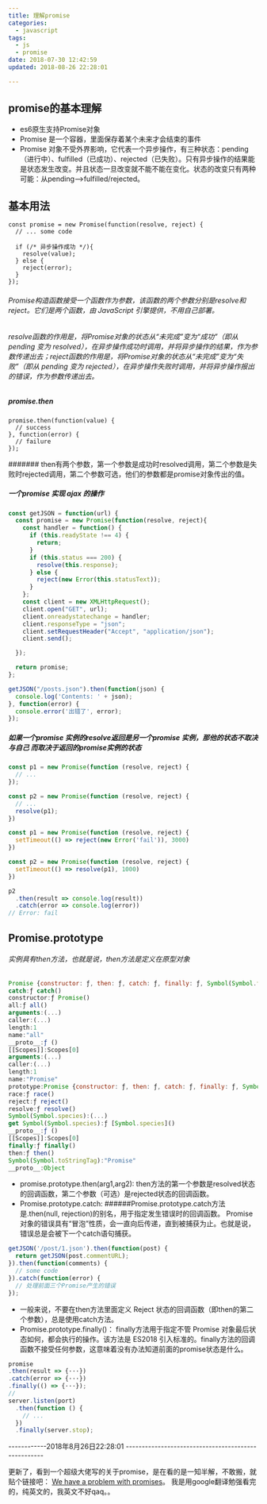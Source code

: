 ```yaml
---
title: 理解promise
categories:
  - javascript
tags:
  - js
  - promise
date: 2018-07-30 12:42:59
updated: 2018-08-26 22:28:01

---
```

## promise的基本理解
- es6原生支持Promise对象
- Promise 是一个容器，里面保存着某个未来才会结束的事件
- Promise 对象不受外界影响，它代表一个异步操作，有三种状态：pending（进行中）、fulfilled（已成功）、rejected（已失败）。只有异步操作的结果能是状态发生改变。并且状态一旦改变就不能不能在变化。状态的改变只有两种可能：从pending——>fulfilled/rejected。
	
## 基本用法
```
const promise = new Promise(function(resolve, reject) {
  // ... some code

  if (/* 异步操作成功 */){
    resolve(value);
  } else {
    reject(error);
  }
});
```
###### Promise构造函数接受一个函数作为参数，该函数的两个参数分别是resolve和reject。它们是两个函数，由 JavaScript 引擎提供，不用自己部署。
###### resolve函数的作用是，将Promise对象的状态从“未完成”变为“成功”（即从 pending 变为 resolved），在异步操作成功时调用，并将异步操作的结果，作为参数传递出去；reject函数的作用是，将Promise对象的状态从“未完成”变为“失败”（即从 pending 变为 rejected），在异步操作失败时调用，并将异步操作报出的错误，作为参数传递出去。
	
    	
        
##### promise.then
```
promise.then(function(value) {
  // success
}, function(error) {
  // failure
});
```
####### then有两个参数，第一个参数是成功时resolved调用，第二个参数是失败时rejected调用，第二个参数可选，他们的参数都是promise对象传出的值。

##### 一个promise 实现 ajax 的操作
```js
const getJSON = function(url) {
  const promise = new Promise(function(resolve, reject){
    const handler = function() {
      if (this.readyState !== 4) {
        return;
      }
      if (this.status === 200) {
        resolve(this.response);
      } else {
        reject(new Error(this.statusText));
      }
    };
    const client = new XMLHttpRequest();
    client.open("GET", url);
    client.onreadystatechange = handler;
    client.responseType = "json";
    client.setRequestHeader("Accept", "application/json");
    client.send();

  });

  return promise;
};

getJSON("/posts.json").then(function(json) {
  console.log('Contents: ' + json);
}, function(error) {
  console.error('出错了', error);
});
```
##### 如果一个promise 实例的resolve返回是另一个promise 实例，那他的状态不取决与自己 而取决于返回的promise实例的状态
```js
const p1 = new Promise(function (resolve, reject) {
  // ...
});

const p2 = new Promise(function (resolve, reject) {
  // ...
  resolve(p1);
})
```
```js
const p1 = new Promise(function (resolve, reject) {
  setTimeout(() => reject(new Error('fail')), 3000)
})

const p2 = new Promise(function (resolve, reject) {
  setTimeout(() => resolve(p1), 1000)
})

p2
  .then(result => console.log(result))
  .catch(error => console.log(error))
// Error: fail
```
<!--more-->
## Promise.prototype
###### 实例具有then方法，也就是说，then方法是定义在原型对象
```js
Promise {constructor: ƒ, then: ƒ, catch: ƒ, finally: ƒ, Symbol(Symbol.toStringTag): "Promise"}
catch:ƒ catch()
constructor:ƒ Promise()
all:ƒ all()
arguments:(...)
caller:(...)
length:1
name:"all"
__proto__:ƒ ()
[[Scopes]]:Scopes[0]
arguments:(...)
caller:(...)
length:1
name:"Promise"
prototype:Promise {constructor: ƒ, then: ƒ, catch: ƒ, finally: ƒ, Symbol(Symbol.toStringTag): "Promise"}
race:ƒ race()
reject:ƒ reject()
resolve:ƒ resolve()
Symbol(Symbol.species):(...)
get Symbol(Symbol.species):ƒ [Symbol.species]()
__proto__:ƒ ()
[[Scopes]]:Scopes[0]
finally:ƒ finally()
then:ƒ then()
Symbol(Symbol.toStringTag):"Promise"
__proto__:Object
```
- promise.prototype.then(arg1,arg2):
then方法的第一个参数是resolved状态的回调函数，第二个参数（可选）是rejected状态的回调函数。
- Promise.prototype.catch:
######Promise.prototype.catch方法是.then(null, rejection)的别名，用于指定发生错误时的回调函数。
Promise 对象的错误具有“冒泡”性质，会一直向后传递，直到被捕获为止。也就是说，错误总是会被下一个catch语句捕获。
```js
getJSON('/post/1.json').then(function(post) {
  return getJSON(post.commentURL);
}).then(function(comments) {
  // some code
}).catch(function(error) {
  // 处理前面三个Promise产生的错误
});
```
- 一般来说，不要在then方法里面定义 Reject 状态的回调函数（即then的第二个参数），总是使用catch方法。
- Promise.prototype.finally()：
 finally方法用于指定不管 Promise 对象最后状态如何，都会执行的操作。该方法是 ES2018 引入标准的。finally方法的回调函数不接受任何参数，这意味着没有办法知道前面的promise状态是什么。
```js
promise
.then(result => {···})
.catch(error => {···})
.finally(() => {···});
//
server.listen(port)
  .then(function () {
    // ...
  })
  .finally(server.stop);
 ```
------------2018年8月26日22:28:01 ----------------------------------------------------

更新了，看到一个超级大佬写的关于promise，是在看的是一知半解，不敢搬，就贴个链接吧：
[We have a problem with promises](https://pouchdb.com/2015/05/18/we-have-a-problem-with-promises.html)。 我是用google翻译勉强看完的，纯英文的，我英文不好qaq。。